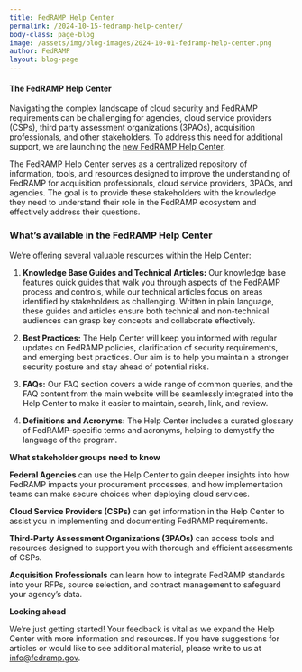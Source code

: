 ```yaml
---
title: FedRAMP Help Center
permalink: /2024-10-15-fedramp-help-center/
body-class: page-blog
image: /assets/img/blog-images/2024-10-01-fedramp-help-center.png
author: FedRAMP
layout: blog-page
---
```

<h4>The FedRAMP Help Center</h4>

Navigating the complex landscape of cloud security and FedRAMP requirements can be challenging for agencies, cloud service providers (CSPs), third party assessment organizations (3PAOs), acquisition professionals, and other stakeholders. To address this need for additional support, we are launching the <a href="https://help.fedramp.gov/hc/en-us" target="_blank" rel="noopener noreferrer">new FedRAMP Help Center</a>.

The FedRAMP Help Center serves as a centralized repository of information, tools, and resources designed to improve the understanding of FedRAMP for acquisition professionals, cloud service providers, 3PAOs, and agencies. The goal is to provide these stakeholders  with the knowledge they need to understand their role in the FedRAMP ecosystem and effectively address their questions.

<h3>What’s available in the FedRAMP Help Center</h3>

We’re offering several valuable resources within the Help Center:

1. **Knowledge Base Guides and Technical Articles:** Our knowledge base features quick guides that walk you through aspects of the FedRAMP process and controls, while our technical articles focus on areas identified by stakeholders as challenging. Written in plain language, these guides and articles ensure both technical and non-technical audiences can grasp key concepts and collaborate effectively.

2. **Best Practices:** The Help Center will keep you informed with regular updates on FedRAMP policies, clarification of security requirements, and emerging best practices. Our aim is to help you maintain a stronger security posture and stay ahead of potential risks.

3. **FAQs:** Our FAQ section covers a wide range of common queries, and the FAQ content from the main website will be seamlessly integrated into the Help Center to make it easier to maintain, search, link, and review.

4. **Definitions and Acronyms:** The Help Center includes a curated glossary of FedRAMP-specific  terms and acronyms, helping to demystify the language of the program.

**What stakeholder groups need to know**

**Federal Agencies** can use the Help Center to gain deeper insights into how FedRAMP impacts your procurement processes, and how implementation teams can make secure choices when deploying cloud services.

**Cloud Service Providers (CSPs)** can get information in the Help Center to assist you in implementing and documenting FedRAMP requirements.

**Third-Party Assessment Organizations (3PAOs)** can access tools and resources designed to support you with thorough and efficient assessments of CSPs.

**Acquisition Professionals** can learn how to integrate FedRAMP standards into your RFPs, source selection, and contract management to safeguard your agency’s data.

**Looking ahead**

We’re just getting started! Your feedback is vital as we expand the Help Center with more information and resources. If you have suggestions for articles or would like to see additional material, please write to us at <a href="mailto:info@fedramp.gov">info@fedramp.gov</a>.



